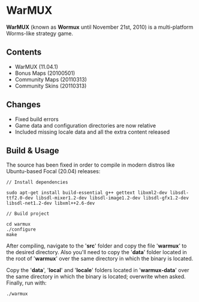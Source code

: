 # WarMUX

**WarMUX** (known as **Wormux** until November 21st, 2010) is a multi-platform Worms-like strategy game.

## Contents

- WarMUX (11.04.1)
- Bonus Maps (20100501)
- Community Maps (20110313)
- Community Skins (20110313)

## Changes

- Fixed build errors
- Game data and configuration directories are now relative
- Included missing locale data and all the extra content released

## Build & Usage

The source has been fixed in order to compile in modern distros like Ubuntu-based Focal (20.04) releases:

```
// Install dependencies

sudo apt-get install build-essential g++ gettext libxml2-dev libsdl-ttf2.0-dev libsdl-mixer1.2-dev libsdl-image1.2-dev libsdl-gfx1.2-dev libsdl-net1.2-dev libxml++2.6-dev

// Build project

cd warmux
./configure
make
```

After compiling, navigate to the '**src**' folder and copy the file '**warmux**' to the desired directory. Also you'll need to copy the '**data**' folder located in the root of '**warmux**' over the same directory in which the binary is located.

Copy the '**data**', '**local**' and '**locale**' folders located in '**warmux-data**' over the same directory in which the binary is located; overwrite when asked. Finally, run with:

```
./warmux
```